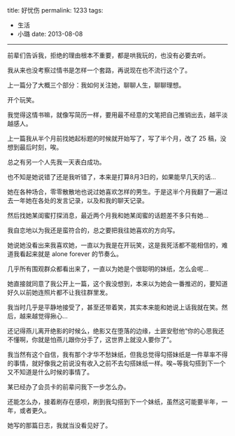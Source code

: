 title: 好忧伤
permalink: 1233
tags:
  - 生活
  - 小璐
date: 2013-08-08
---

前辈们告诉我，拒绝的理由根本不重要，都是哄我玩的，也没有必要去听。

我从来也没考察过情书是怎样一个套路，再说现在也不流行这个了。

上一篇分了大概三个部分：我如何关注她，聊聊人生，聊聊理想。

开个玩笑。

我觉得这情书嘛，就像写简历一样，要用最不经意的文笔把自己推销出去，越平淡越感人。

上一篇我从半个月前找她起标题的时候就开始写了，写了半个月，改了 25 稿，没想到最后时刻，唉。

总之有另一个人先我一天表白成功。

也不知是她说错了还是我听错了，本来是打算8月3日的，如果能早几天的话...

她在各种场合，零零散散地也说过她喜欢怎样的男生。于是这半个月我翻了一遍过去一年她在各处的发言记录，以及和我的聊天记录。

然后找她某闺蜜打探消息，最近两个月我和她某闺蜜的话题差不多只有她...

我自恋地以为我还是蛮符合的，总之要把我往她喜欢的方向写。

她说她没看出来我喜欢她，一直以为我是在开玩笑，这是我死活都不能相信的，难道我看起来就是 alone forever 的节奏么。

几乎所有围观群众都看出来了，一直以为她是个很聪明的妹纸，怎么会呢...

她直接就同意了我公开上一篇，这个我没想到，本来以为她会一番推迟的，要知道好久以前她连照片都不让我往群里发。

我当时几乎是平静地接受了，甚至还带着笑，其实本来能和她说上话我就在笑。然后，越来越觉得揪心...

还记得燕儿离开绝影的时候么，绝影又在堕落的边缘，土匪安慰他“你的心思我还不懂啊，你就是怕燕儿跟你分手了，这世界上就没人要你了”。

我当然有这个自信，我有那个才华不愁妹纸，但我总觉得勾搭妹纸是一件草率不得的事情，就好像我之前说没有收入之前不去勾搭妹纸一样。唉~等我勾搭到下一个又不知道是什么时候的事情了。

某已经办了会员卡的前辈问我下一步怎么办。

还能怎么办，接着刷存在感呗，刷到我勾搭到下一个妹纸，虽然这可能要半年，一年，或者更久。

她写的那篇日志，我就当没看见好了。
